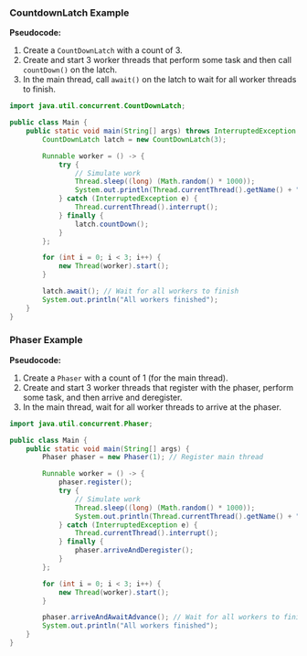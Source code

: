 ### CountdownLatch Example

**Pseudocode:**
1. Create a `CountDownLatch` with a count of 3.
2. Create and start 3 worker threads that perform some task and then call `countDown()` on the latch.
3. In the main thread, call `await()` on the latch to wait for all worker threads to finish.

```java
import java.util.concurrent.CountDownLatch;

public class Main {
    public static void main(String[] args) throws InterruptedException {
        CountDownLatch latch = new CountDownLatch(3);

        Runnable worker = () -> {
            try {
                // Simulate work
                Thread.sleep((long) (Math.random() * 1000));
                System.out.println(Thread.currentThread().getName() + " finished work");
            } catch (InterruptedException e) {
                Thread.currentThread().interrupt();
            } finally {
                latch.countDown();
            }
        };

        for (int i = 0; i < 3; i++) {
            new Thread(worker).start();
        }

        latch.await(); // Wait for all workers to finish
        System.out.println("All workers finished");
    }
}
```

### Phaser Example

**Pseudocode:**
1. Create a `Phaser` with a count of 1 (for the main thread).
2. Create and start 3 worker threads that register with the phaser, perform some task, and then arrive and deregister.
3. In the main thread, wait for all worker threads to arrive at the phaser.

```java
import java.util.concurrent.Phaser;

public class Main {
    public static void main(String[] args) {
        Phaser phaser = new Phaser(1); // Register main thread

        Runnable worker = () -> {
            phaser.register();
            try {
                // Simulate work
                Thread.sleep((long) (Math.random() * 1000));
                System.out.println(Thread.currentThread().getName() + " finished work");
            } catch (InterruptedException e) {
                Thread.currentThread().interrupt();
            } finally {
                phaser.arriveAndDeregister();
            }
        };

        for (int i = 0; i < 3; i++) {
            new Thread(worker).start();
        }

        phaser.arriveAndAwaitAdvance(); // Wait for all workers to finish
        System.out.println("All workers finished");
    }
}
```
